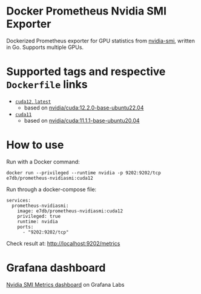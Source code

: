 # Docker Prometheus Nvidia SMI Exporter

Dockerized Prometheus exporter for GPU statistics from [nvidia-smi](https://developer.nvidia.com/nvidia-system-management-interface), written in Go.
Supports multiple GPUs.

# Supported tags and respective `Dockerfile` links

- [`cuda12`, `latest`](docker/cuda12/Dockerfile)
  - based on [nvidia/cuda:12.2.0-base-ubuntu22.04](https://hub.docker.com/r/nvidia/cuda/tags?page=1&name=12.2.0-base-ubuntu22.04)
- [`cuda11`](docker/cuda11/Dockerfile)
  - based on [nvidia/cuda:11.1.1-base-ubuntu20.04](https://hub.docker.com/r/nvidia/cuda/tags?page=1&name=11.1.1-base-ubuntu20.04)

# How to use

Run with a Docker command:
```
docker run --privileged --runtime nvidia -p 9202:9202/tcp e7db/prometheus-nvidiasmi:cuda12
```

Run through a docker-compose file:
```
services:
  prometheus-nvidiasmi:
    image: e7db/prometheus-nvidiasmi:cuda12
    privileged: true
    runtime: nvidia
    ports:
      - "9202:9202/tcp"
```

Check result at: [http://localhost:9202/metrics](http://localhost:9202/metrics)

# Grafana dashboard

[Nvidia SMI Metrics dashboard](https://grafana.com/grafana/dashboards/12357) on Grafana Labs
